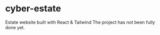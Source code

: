 # cyber-estate
Estate website built with React &amp; Tailwind
The project has not been fully done yet.
